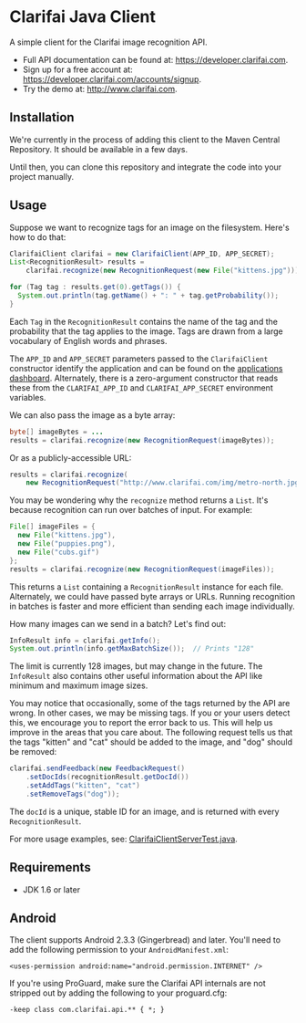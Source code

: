 Clarifai Java Client
====================

A simple client for the Clarifai image recognition API.
* Full API documentation can be found at: https://developer.clarifai.com.
* Sign up for a free account at: https://developer.clarifai.com/accounts/signup.
* Try the demo at: http://www.clarifai.com.


Installation
------------

We're currently in the process of adding this client to the Maven Central Repository.
It should be available in a few days.

Until then, you can clone this repository and integrate the code into your project manually.


Usage
-----
Suppose we want to recognize tags for an image on the filesystem. Here's how to do that:
```java
ClarifaiClient clarifai = new ClarifaiClient(APP_ID, APP_SECRET);
List<RecognitionResult> results =
    clarifai.recognize(new RecognitionRequest(new File("kittens.jpg")));

for (Tag tag : results.get(0).getTags()) {
  System.out.println(tag.getName() + ": " + tag.getProbability());
}
```
Each `Tag` in the `RecognitionResult` contains the name of the tag and the probability that the tag
applies to the image. Tags are drawn from a large vocabulary of English words and phrases.

The `APP_ID` and `APP_SECRET` parameters passed to the `ClarifaiClient` constructor identify the
application and can be found on the
[applications dashboard](https://developer.clarifai.com/applications/). Alternately, there is a
zero-argument constructor that reads these from the `CLARIFAI_APP_ID` and `CLARIFAI_APP_SECRET`
environment variables.

We can also pass the image as a byte array:
```java
byte[] imageBytes = ...
results = clarifai.recognize(new RecognitionRequest(imageBytes));
```

Or as a publicly-accessible URL:
```java
results = clarifai.recognize(
    new RecognitionRequest("http://www.clarifai.com/img/metro-north.jpg"));
```

You may be wondering why the `recognize` method returns a `List`. It's because recognition can
run over batches of input. For example:
```java
File[] imageFiles = {
  new File("kittens.jpg"),
  new File("puppies.png"),
  new File("cubs.gif")
};
results = clarifai.recognize(new RecognitionRequest(imageFiles));
```
This returns a `List` containing a `RecognitionResult` instance for each file.
Alternately, we could have passed byte arrays or URLs. Running recognition in batches is faster and
more efficient than sending each image individually.

How many images can we send in a batch? Let's find out:
```java
InfoResult info = clarifai.getInfo();
System.out.println(info.getMaxBatchSize());  // Prints "128"
```
The limit is currently 128 images, but may change in the future. The `InfoResult` also contains
other useful information about the API like minimum and maximum image sizes.

You may notice that occasionally, some of the tags returned by the API are wrong. In other cases,
we may be missing tags. If you or your users detect this, we encourage you to report the error back
to us. This will help us improve in the areas that you care about. The following request tells us
that the tags "kitten" and "cat" should be added to the image, and "dog" should be removed:
```java
clarifai.sendFeedback(new FeedbackRequest()
    .setDocIds(recognitionResult.getDocId())
    .setAddTags("kitten", "cat")
    .setRemoveTags("dog"));
```
The `docId` is a unique, stable ID for an image, and is returned with every `RecognitionResult`.

For more usage examples, see:
[ClarifaiClientServerTest.java](https://github.com/clarifai/clarifai-api-java/blob/master/src/test/java/com/clarifai/api/ClarifaiClientServerTest.java).


Requirements
------------
* JDK 1.6 or later


Android
-------
The client supports Android 2.3.3 (Gingerbread) and later. You'll need to add the
following permission to your `AndroidManifest.xml`:
```
<uses-permission android:name="android.permission.INTERNET" />
```

If you're using ProGuard, make sure the Clarifai API internals are not stripped out by adding the
following to your proguard.cfg:
```
-keep class com.clarifai.api.** { *; }
```
